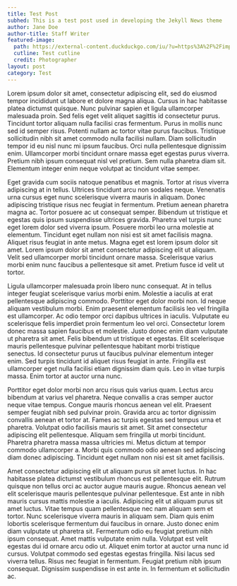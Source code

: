 ```yaml
---
title: Test Post
subhed: This is a test post used in developing the Jekyll News theme
author: Jane Doe
author-title: Staff Writer
featured-image: 
  path: https://external-content.duckduckgo.com/iu/?u=https%3A%2F%2Fimprimis.hillsdale.edu%2Fwp-content%2Fuploads%2F1974%2F02%2FStack-of-Old-Newspapers.jpg&f=1&nofb=1&ipt=ca0d9786e63f70d482c378382dc08e047b69768e1a7d58338a83aa0bd00b1eaa&ipo=images
  cutline: Test cutline
  credit: Photographer
layout: post
category: Test
---
```


Lorem ipsum dolor sit amet, consectetur adipiscing elit, sed do eiusmod tempor incididunt ut labore et dolore magna aliqua. Cursus in hac habitasse platea dictumst quisque. Nunc pulvinar sapien et ligula ullamcorper malesuada proin. Sed felis eget velit aliquet sagittis id consectetur purus. Tincidunt tortor aliquam nulla facilisi cras fermentum. Purus in mollis nunc sed id semper risus. Potenti nullam ac tortor vitae purus faucibus. Tristique sollicitudin nibh sit amet commodo nulla facilisi nullam. Diam sollicitudin tempor id eu nisl nunc mi ipsum faucibus. Orci nulla pellentesque dignissim enim. Ullamcorper morbi tincidunt ornare massa eget egestas purus viverra. Pretium nibh ipsum consequat nisl vel pretium. Sem nulla pharetra diam sit. Elementum integer enim neque volutpat ac tincidunt vitae semper.

Eget gravida cum sociis natoque penatibus et magnis. Tortor at risus viverra adipiscing at in tellus. Ultrices tincidunt arcu non sodales neque. Venenatis urna cursus eget nunc scelerisque viverra mauris in aliquam. Donec adipiscing tristique risus nec feugiat in fermentum. Pretium aenean pharetra magna ac. Tortor posuere ac ut consequat semper. Bibendum ut tristique et egestas quis ipsum suspendisse ultrices gravida. Pharetra vel turpis nunc eget lorem dolor sed viverra ipsum. Posuere morbi leo urna molestie at elementum. Tincidunt eget nullam non nisi est sit amet facilisis magna. Aliquet risus feugiat in ante metus. Magna eget est lorem ipsum dolor sit amet. Lorem ipsum dolor sit amet consectetur adipiscing elit ut aliquam. Velit sed ullamcorper morbi tincidunt ornare massa. Scelerisque varius morbi enim nunc faucibus a pellentesque sit amet. Pretium fusce id velit ut tortor.

Ligula ullamcorper malesuada proin libero nunc consequat. At in tellus integer feugiat scelerisque varius morbi enim. Molestie a iaculis at erat pellentesque adipiscing commodo. Porttitor eget dolor morbi non. Id neque aliquam vestibulum morbi. Enim praesent elementum facilisis leo vel fringilla est ullamcorper. Ac odio tempor orci dapibus ultrices in iaculis. Vulputate eu scelerisque felis imperdiet proin fermentum leo vel orci. Consectetur lorem donec massa sapien faucibus et molestie. Justo donec enim diam vulputate ut pharetra sit amet. Felis bibendum ut tristique et egestas. Elit scelerisque mauris pellentesque pulvinar pellentesque habitant morbi tristique senectus. Id consectetur purus ut faucibus pulvinar elementum integer enim. Sed turpis tincidunt id aliquet risus feugiat in ante. Fringilla est ullamcorper eget nulla facilisi etiam dignissim diam quis. Leo in vitae turpis massa. Enim tortor at auctor urna nunc.

Porttitor eget dolor morbi non arcu risus quis varius quam. Lectus arcu bibendum at varius vel pharetra. Neque convallis a cras semper auctor neque vitae tempus. Congue mauris rhoncus aenean vel elit. Praesent semper feugiat nibh sed pulvinar proin. Gravida arcu ac tortor dignissim convallis aenean et tortor at. Fames ac turpis egestas sed tempus urna et pharetra. Volutpat odio facilisis mauris sit amet. Sit amet consectetur adipiscing elit pellentesque. Aliquam sem fringilla ut morbi tincidunt. Pharetra pharetra massa massa ultricies mi. Metus dictum at tempor commodo ullamcorper a. Morbi quis commodo odio aenean sed adipiscing diam donec adipiscing. Tincidunt eget nullam non nisi est sit amet facilisis.

Amet consectetur adipiscing elit ut aliquam purus sit amet luctus. In hac habitasse platea dictumst vestibulum rhoncus est pellentesque elit. Rutrum quisque non tellus orci ac auctor augue mauris augue. Rhoncus aenean vel elit scelerisque mauris pellentesque pulvinar pellentesque. Est ante in nibh mauris cursus mattis molestie a iaculis. Adipiscing elit ut aliquam purus sit amet luctus. Vitae tempus quam pellentesque nec nam aliquam sem et tortor. Nunc scelerisque viverra mauris in aliquam sem. Diam quis enim lobortis scelerisque fermentum dui faucibus in ornare. Justo donec enim diam vulputate ut pharetra sit. Fermentum odio eu feugiat pretium nibh ipsum consequat. Amet mattis vulputate enim nulla. Volutpat est velit egestas dui id ornare arcu odio ut. Aliquet enim tortor at auctor urna nunc id cursus. Volutpat commodo sed egestas egestas fringilla. Nisi lacus sed viverra tellus. Risus nec feugiat in fermentum. Feugiat pretium nibh ipsum consequat. Dignissim suspendisse in est ante in. In fermentum et sollicitudin ac.
